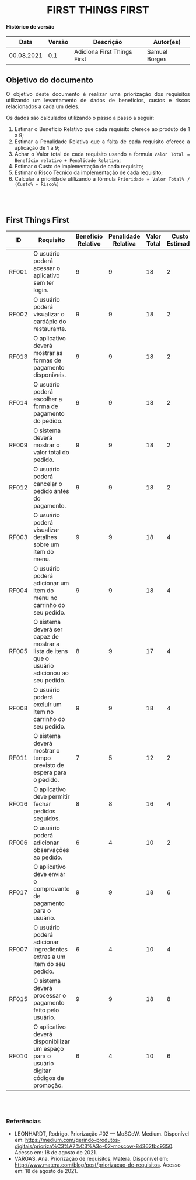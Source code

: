 # <center> FIRST THINGS FIRST

#### Histórico de versão<br>

|    Data    | Versão | Descrição | Autor(es)|
| ---------- | ------ | --------- | -------- |
| 00.08.2021 |   0.1  | Adiciona First Things First | Samuel Borges |


## Objetivo do documento

<div align="justify">

O objetivo deste documento é realizar uma priorização dos requisitos utilizando um 
levantamento de dados de benefícios, custos e riscos relacionados a cada um deles.

Os dados são calculados utilizando o passo a passo a seguir:
1. Estimar o Beneficio Relativo que cada requisito oferece ao produto de 1 a 9;
1. Estimar a Penalidade Relativa que a falta de cada requisito oferece a aplicação de 1 a 9;
1. Achar o Valor total de cada requisito usando a formula `Valor Total = Benefício relativo + Penalidade Relativa`;
1. Estimar o Custo de implementação de cada requisito;
1. Estimar o Risco Técnico da implementação de cada requisito;
1. Calcular a prioridade utilizando a fórmula `Prioridade = Valor Total% / (Custo% + Risco%)`



<br><br></div>

## First Things First

<div align="justify">

|  ID |Requisito| Benefício Relativo | Penalidade Relativa | Valor Total | Custo Estimado | Risco Estimado | Prioridade |
|-----|---------|--------------------|---------------------|-------------|----------------|----------------|------------|
|RF001|O usuário poderá acessar o aplicativo sem ter login.| 9 | 9 | 18 | 2 | 1 | 1.275 |
|RF002|O usuário poderá visualizar o cardápio do restaurante.| 9 | 9 | 18 | 2 | 1 | 1.275 |
|RF013|O aplicativo deverá mostrar as formas de pagamento disponíveis.| 9 | 9 | 18 | 2 | 3 | 0.765 |
|RF014|O usuário poderá escolher a forma de pagamento do pedido.| 9 | 9 | 18 | 2 | 3 | 0.765 |
|RF009|O sistema deverá mostrar o valor total do pedido.| 9 | 9 | 18 | 2 | 3 | 0.765 |
|RF012|O usuário poderá cancelar o pedido antes do pagamento.| 9 | 9 | 18 | 2 | 3 | 0.765 |
|RF003|O usuário poderá visualizar detalhes sobre um item do menu.| 9 | 9 | 18 | 4 | 3 | 0.546 |
|RF004|O usuário poderá adicionar um item do menu no carrinho do seu pedido.| 9 | 9 | 18 | 4 | 3 | 0.546 |
|RF005|O sistema deverá ser capaz de mostrar a lista de itens que o usuário adicionou ao seu pedido.| 8 | 9 | 17 | 4 | 3 | 0.546 |
|RF008|O usuário poderá excluir um item no carrinho do seu pedido.| 9 | 9 | 18 | 4 | 3 | 0.546 |
|RF011|O sistema deverá mostrar o tempo previsto de espera para o pedido.| 7 | 5 | 12 | 2 | 3 | 0.51 |
|RF016|O aplicativo deve permitir fechar pedidos seguidos.| 8 | 8 | 16 | 4 | 3 | 0.486 |
|RF006|O usuário poderá adicionar observações ao pedido.| 6 | 4 | 10 | 2 | 3 | 0.425 |
|RF017|O aplicativo deve enviar o comprovante de pagamento para o usuário.| 9 | 9 | 18 | 6 | 3 | 0.425 |
|RF007|O usuário poderá adicionar ingredientes extras a um item do seu pedido.| 6 | 4 | 10 | 4 | 3 | 0.304 |
|RF015|O sistema deverá processar o pagamento feito pelo usuário.| 9 | 9 | 18 | 8 | 9 | 0.225 |
|RF010|O aplicativo deverá disponibilizar um espaço para o usuário digitar códigos de promoção.| 6 | 4 | 10 | 6 | 6 | 0.177 |



<br><br></div>

### Referências
<!-- se tiver referencias -->
- LEONHARDT, Rodrigo. Priorização #02 — MoSCoW. Medium. Disponível em: https://medium.com/gerindo-produtos-digitais/prioriza%C3%A7%C3%A3o-02-moscow-84362fbc9350. Acesso em: 18 de agosto de 2021.
- VARGAS, Ana. Priorização de requisitos. Matera. Disponível em: http://www.matera.com/blog/post/priorizacao-de-requisitos. Acesso em: 18 de agosto de 2021.
